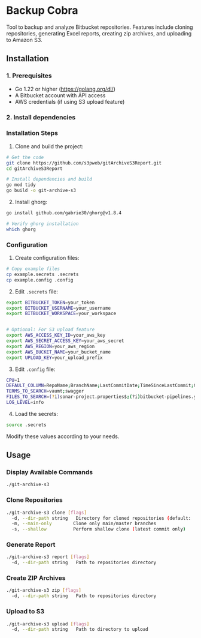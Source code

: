 # Backup Cobra

Tool to backup and analyze Bitbucket repositories. Features include cloning repositories, generating Excel reports, creating zip archives, and uploading to Amazon S3.

## Installation

### 1. Prerequisites
- Go 1.22 or higher (https://golang.org/dl/)
- A Bitbucket account with API access
- AWS credentials (if using S3 upload feature)

### 2. Install dependencies

### Installation Steps

1. Clone and build the project:
```bash
# Get the code
git clone https://github.com/s3pweb/gitArchiveS3Report.git
cd gitArchiveS3Report

# Install dependencies and build
go mod tidy
go build -o git-archive-s3
```

2. Install ghorg:
```bash
go install github.com/gabrie30/ghorg@v1.8.4

# Verify ghorg installation
which ghorg
```

### Configuration

1. Create configuration files:
```bash
# Copy example files
cp example.secrets .secrets
cp example.config .config
```

2. Edit `.secrets` file:
```bash
export BITBUCKET_TOKEN=your_token
export BITBUCKET_USERNAME=your_username
export BITBUCKET_WORKSPACE=your_workspace


# Optional: For S3 upload feature
export AWS_ACCESS_KEY_ID=your_aws_key
export AWS_SECRET_ACCESS_KEY=your_aws_secret
export AWS_REGION=your_aws_region
export AWS_BUCKET_NAME=your_bucket_name
export UPLOAD_KEY=your_upload_prefix
```

3. Edit `.config` file:
```bash
CPU=1
DEFAULT_COLUMN=RepoName;BranchName;LastCommitDate;TimeSinceLastCommit;Commitnbr;HostLine;LastDeveloper;LastDeveloperPercentage
TERMS_TO_SEARCH=vaumt;swagger
FILES_TO_SEARCH=(?i)sonar-project.properties$;(?i)bitbucket-pipelines.yml$;(?i)Dockerfile$;(?i)docker-compose(-\\w+)?\\.yaml$
LOG_LEVEL=info
```

4. Load the secrets:
```bash
source .secrets
```

Modify these values according to your needs.

## Usage

### Display Available Commands
```bash
./git-archive-s3
```

### Clone Repositories
```bash
./git-archive-s3 clone [flags]
  -d, --dir-path string   Directory for cloned repositories (default: ./repositories)
  -m, --main-only        Clone only main/master branches
  -s, --shallow          Perform shallow clone (latest commit only)
```

### Generate Report
```bash
./git-archive-s3 report [flags]
  -d, --dir-path string   Path to repositories directory
```

### Create ZIP Archives
```bash
./git-archive-s3 zip [flags]
  -d, --dir-path string   Path to repositories directory
```

### Upload to S3
```bash
./git-archive-s3 upload [flags]
  -d, --dir-path string   Path to directory to upload
```